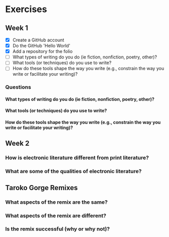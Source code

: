 # Exercises

## Week 1

- [x] Create a GitHub account
- [x] Do the GitHub 'Hello World'
- [x] Add a repository for the folio
- [ ] What types of writing do you do (ie fiction, nonfiction, poetry, other)?
- [ ] What tools (or techniques) do you use to write?
- [ ] How do these tools shape the way you write (e.g., constrain the way you write or facilitate your writing)?

### Questions

#### What types of writing do you do (ie fiction, nonfiction, poetry, other)?

#### What tools (or techniques) do you use to write?

#### How do these tools shape the way you write (e.g., constrain the way you write or facilitate your writing)?

## Week 2

### How is electronic literature different from print literature?

### What are some of the qualities of electronic literature?

## Taroko Gorge Remixes

### What aspects of the remix are the same?

### What aspects of the remix are different?

### Is the remix successful (why or why not)?
